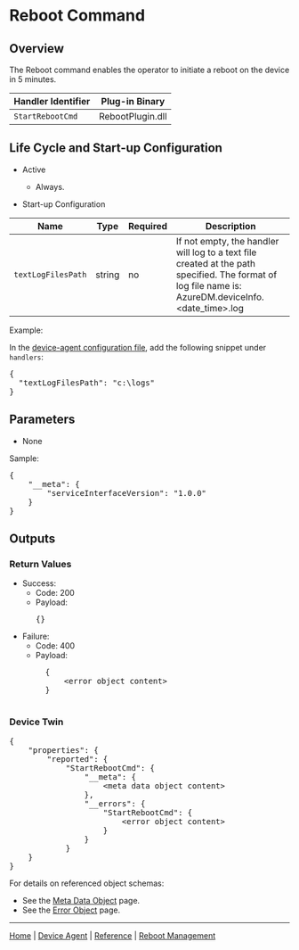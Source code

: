 # Reboot Command

## Overview

The Reboot command enables the operator to initiate a reboot on the device in 5 minutes.

| Handler Identifier | Plug-in Binary |
|----|----|
| `StartRebootCmd` | RebootPlugin.dll |

## Life Cycle and Start-up Configuration

- Active
    - Always.

- Start-up Configuration

| Name | Type | Required | Description |
|------|------|----------|-------------|
| `textLogFilesPath` | string | no | If not empty, the handler will log to a text file created at the path specified. The format of log file name is: AzureDM.deviceInfo.&lt;date_time&gt;.log |

Example:

In the [device-agent configuration file](../../reference/device-agent-configuration-file.md), add the following snippet under `handlers`:

<pre>
{
  "textLogFilesPath": "c:\logs"
}
</pre>

## Parameters

- None

Sample:

<pre>
{
    "__meta": {
        "serviceInterfaceVersion": "1.0.0"
    }
}
</pre>

## Outputs

### Return Values

- Success:
    - Code: 200
    - Payload:
        <pre>{}</pre>
- Failure:
    - Code: 400
    - Payload:
        <pre>
        {
            &lt;error object content&gt;
        }
        </pre>

### Device Twin

<pre>
{
    "properties": {
        "reported": {
            "StartRebootCmd": {
                "__meta": {
                    &lt;meta data object content&gt;
                },
                "__errors": {
                    "StartRebootCmd": {
                        &lt;error object content&gt;
                    }
                }
            }
    }
}
</pre>

For details on referenced object schemas:

- See the [Meta Data Object](meta-object.md) page.
- See the [Error Object](error-object.md) page.

----

[Home](../../../../README.md) | [Device Agent](../../device-agent.md) | [Reference](../../reference.md) | [Reboot Management](reboot-management.md)